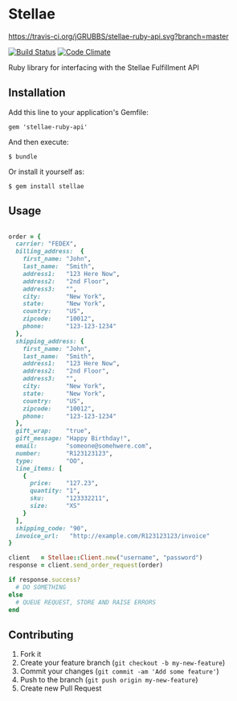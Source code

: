 # Stellae

https://travis-ci.org/jGRUBBS/stellae-ruby-api.svg?branch=master

[![Build Status](https://travis-ci.org/jGRUBBS/stellae-ruby-api.svg?branch=master)](https://travis-ci.org/jGRUBBS/stellae-ruby-api)
[![Code Climate](https://codeclimate.com/github/jGRUBBS/stellae-ruby-api.svg?branch=master)](https://codeclimate.com/github/jGRUBBS/stellae-ruby-api)

Ruby library for interfacing with the Stellae Fulfillment API

## Installation

Add this line to your application's Gemfile:

    gem 'stellae-ruby-api'

And then execute:

    $ bundle

Or install it yourself as:

    $ gem install stellae

## Usage

```ruby

order = {
  carrier: "FEDEX",
  billing_address:  { 
    first_name: "John",
    last_name:  "Smith",
    address1:   "123 Here Now",
    address2:   "2nd Floor",
    address3:   "",
    city:       "New York",
    state:      "New York",
    country:    "US",
    zipcode:    "10012",
    phone:      "123-123-1234"
  },
  shipping_address: {
    first_name: "John",
    last_name:  "Smith",
    address1:   "123 Here Now",
    address2:   "2nd Floor",
    address3:   "",
    city:       "New York",
    state:      "New York",
    country:    "US",
    zipcode:    "10012",
    phone:      "123-123-1234"
  },
  gift_wrap:    "true",
  gift_message: "Happy Birthday!",
  email:        "someone@somehwere.com",
  number:       "R123123123",
  type:         "OO",
  line_items: [
    {
      price:    "127.23",
      quantity: "1",
      sku:      "123332211",
      size:     "XS"
    }
  ],
  shipping_code: "90",
  invoice_url:   "http://example.com/R123123123/invoice"
}

client   = Stellae::Client.new("username", "password")
response = client.send_order_request(order)

if response.success?
  # DO SOMETHING
else
  # QUEUE REQUEST, STORE AND RAISE ERRORS
end

```

## Contributing

1. Fork it
2. Create your feature branch (`git checkout -b my-new-feature`)
3. Commit your changes (`git commit -am 'Add some feature'`)
4. Push to the branch (`git push origin my-new-feature`)
5. Create new Pull Request
